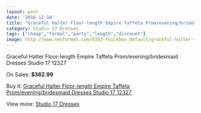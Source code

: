 ```yaml
---
layout: post
date: '2016-12-10'
title: "Graceful Halter Floor-length Empire Taffeta Prom/evening/bridesmaid Dresses Studio 17 12327"
category: Studio 17 Dresses
tags: ["cheap","formal","party","length","discount"]
image: http://www.neoformal.com/8353-thickbox_default/graceful-halter-floor-length-empire-taffeta-prom-evening-bridesmaid-dresses-studio-17-12327.jpg
---
```

Graceful Halter Floor-length Empire Taffeta Prom/evening/bridesmaid Dresses Studio 17 12327

On Sales: **$362.99**
<a href="https://www.neoformal.com/en/studio-17-dresses/2937-graceful-halter-floor-length-empire-taffeta-prom-evening-bridesmaid-dresses-studio-17-12327.html"><amp-img layout="responsive" width="600" height="600" src="//www.neoformal.com/8353-thickbox_default/graceful-halter-floor-length-empire-taffeta-prom-evening-bridesmaid-dresses-studio-17-12327.jpg" alt="Graceful Halter Floor-length Empire Taffeta Prom/evening/bridesmaid Dresses Studio 17 12327 0" /></a>
<a href="https://www.neoformal.com/en/studio-17-dresses/2937-graceful-halter-floor-length-empire-taffeta-prom-evening-bridesmaid-dresses-studio-17-12327.html"><amp-img layout="responsive" width="600" height="600" src="//www.neoformal.com/8354-thickbox_default/graceful-halter-floor-length-empire-taffeta-prom-evening-bridesmaid-dresses-studio-17-12327.jpg" alt="Graceful Halter Floor-length Empire Taffeta Prom/evening/bridesmaid Dresses Studio 17 12327 1" /></a>

Buy it: [Graceful Halter Floor-length Empire Taffeta Prom/evening/bridesmaid Dresses Studio 17 12327](https://www.neoformal.com/en/studio-17-dresses/2937-graceful-halter-floor-length-empire-taffeta-prom-evening-bridesmaid-dresses-studio-17-12327.html "Graceful Halter Floor-length Empire Taffeta Prom/evening/bridesmaid Dresses Studio 17 12327")

View more: [Studio 17 Dresses](https://www.neoformal.com/en/29-studio-17-dresses "Studio 17 Dresses")
